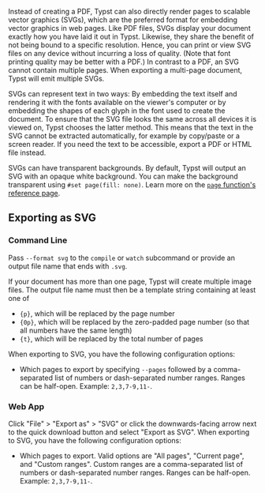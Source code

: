 Instead of creating a PDF, Typst can also directly render pages to
scalable vector graphics (SVGs), which are the preferred format for
embedding vector graphics in web pages. Like PDF files, SVGs display
your document exactly how you have laid it out in Typst. Likewise, they
share the benefit of not being bound to a specific resolution. Hence,
you can print or view SVG files on any device without incurring a loss
of quality. (Note that font printing quality may be better with a PDF.)
In contrast to a PDF, an SVG cannot contain multiple pages. When
exporting a multi-page document, Typst will emit multiple SVGs.

SVGs can represent text in two ways: By embedding the text itself and
rendering it with the fonts available on the viewer's computer or by
embedding the shapes of each glyph in the font used to create the
document. To ensure that the SVG file looks the same across all devices
it is viewed on, Typst chooses the latter method. This means that the
text in the SVG cannot be extracted automatically, for example by
copy/paste or a screen reader. If you need the text to be accessible,
export a PDF or HTML file instead.

SVGs can have transparent backgrounds. By default, Typst will output an
SVG with an opaque white background. You can make the background
transparent using
<span class="typ-key">`#`</span><span class="typ-key">`set`</span>` `<span class="typ-func">`page`</span><span class="typ-punct">`(`</span>`fill`<span class="typ-punct">`:`</span>` `<span class="typ-key">`none`</span><span class="typ-punct">`)`</span>.
Learn more on the [`page` function's reference
page](/reference/layout/page/#parameters-fill).

## Exporting as SVG

### Command Line

Pass `--format svg` to the `compile` or `watch` subcommand or provide an
output file name that ends with `.svg`.

If your document has more than one page, Typst will create multiple
image files. The output file name must then be a template string
containing at least one of

- `{p}`, which will be replaced by the page number
- `{0p}`, which will be replaced by the zero-padded page number (so that
  all numbers have the same length)
- `{t}`, which will be replaced by the total number of pages

When exporting to SVG, you have the following configuration options:

- Which pages to export by specifying `--pages` followed by a
  comma-separated list of numbers or dash-separated number ranges.
  Ranges can be half-open. Example: `2,3,7-9,11-`.

### Web App

Click "File" \> "Export as" \> "SVG" or click the downwards-facing arrow
next to the quick download button and select "Export as SVG". When
exporting to SVG, you have the following configuration options:

- Which pages to export. Valid options are "All pages", "Current page",
  and "Custom ranges". Custom ranges are a comma-separated list of
  numbers or dash-separated number ranges. Ranges can be half-open.
  Example: `2,3,7-9,11-`.

